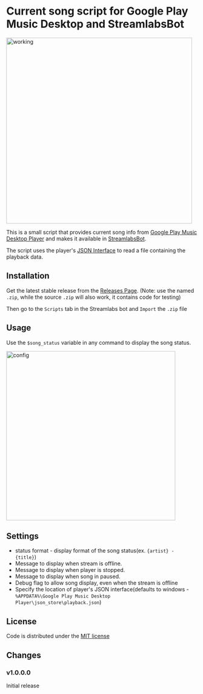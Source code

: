 # Current song script for Google Play Music Desktop and StreamlabsBot 

<img width="490" alt="working" src="https://user-images.githubusercontent.com/127317/38418345-ae67f8d8-39a4-11e8-84e8-742f61e23466.png">


This is a small script that provides current song info from [Google Play Music Desktop Player](https://www.googleplaymusicdesktopplayer.com/)
and makes it available in [StreamlabsBot](https://streamlabs.com/chatbot).

The script uses the player's [JSON Interface](https://github.com/MarshallOfSound/Google-Play-Music-Desktop-Player-UNOFFICIAL-/blob/master/docs/PlaybackAPI.md)
to read a file containing the playback data.

## Installation

Get the latest stable release from the [Releases Page](https://github.com/nvloff/song_status/releases). (Note: use the named `.zip`, while the source `.zip` will also work, it contains code for testing)

Then go to the `Scripts` tab in the Streamlabs bot and `Import` the `.zip` file
## Usage

Use the `$song_status` variable in any command to display the song status.

<img width="446" alt="config" src="https://user-images.githubusercontent.com/127317/38418325-9b9855c2-39a4-11e8-8a66-86635286f668.png">


## Settings

 * status format - display format of the song status(ex. `{artist} - {title}`)
 * Message to display when stream is offline.
 * Message to display when player is stopped.
 * Message to display when song in paused.
 * Debug flag to allow song display, even when the stream is offline
 * Specify the location of player's JSON interface(defaults to windows - `%APPDATA%\Google Play Music Desktop Player\json_store\playback.json`)
 
 
 ## License
 
 Code is distributed under the [MIT license](https://github.com/nvloff/song_status/blob/master/LICENSE)
 
 
 ## Changes
 
 ### v1.0.0.0
   Initial release
 

